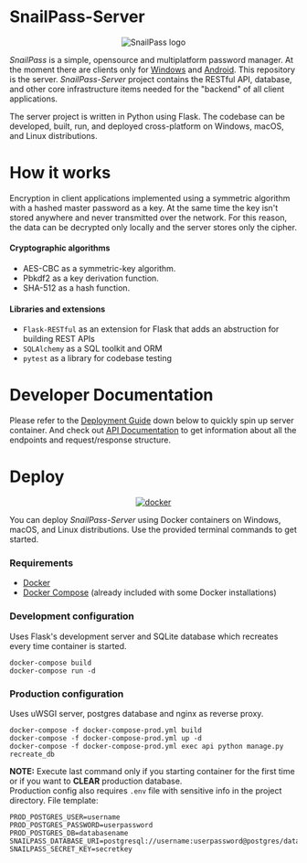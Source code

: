 # SnailPass-Server

<p align="center">
    <img src="https://user-images.githubusercontent.com/45130182/219900956-8ec8f945-b13d-42e3-97e1-d8b402cc93fb.png" alt="SnailPass logo" />
  </a>
</p>

*SnailPass* is a simple, opensource and multiplatform password manager. At the moment there are clients only for [Windows](https://github.com/badlocale/SnailPass-Desktop-Client) and [Android](https://github.com/IlyaYDen/SnailPass-Android-Client). This repository is the server. *SnailPass-Server* project contains the RESTful API, database, and other core infrastructure items needed for the "backend" of all client applications.

The server project is written in Python using Flask. The codebase can be developed, built, run, and deployed cross-platform on Windows, macOS, and Linux distributions.

# How it works
Encryption in client applications implemented using a symmetric algorithm with a hashed master password as a key. At the same time the key isn't stored anywhere and never transmitted over the network. For this reason, the data can be decrypted only locally and the server stores only the cipher.
#### Cryptographic algorithms
- AES-CBC as a symmetric-key algorithm.
- Pbkdf2 as a key derivation function.
- SHA-512 as a hash function.

#### Libraries and extensions 
- `Flask-RESTful` as an extension for Flask that adds an abstruction for building REST APIs
- `SQLAlchemy` as a SQL toolkit and ORM
- `pytest` as a library for codebase testing

# Developer Documentation
Please refer to the [Deployment Guide](https://github.com/rebmanop/SnailPass-Server/wiki/Deployment-Guide) down below to quickly spin up server container. And check out [API Documentation](https://github.com/rebmanop/SnailPass-REST-api/wiki/api-Documentation) to get information about all the endpoints and request/response structure.

# Deploy
<p align="center">
  <a href="https://www.docker.com/" target="_blank">
    <img src="https://i.imgur.com/SZc8JnH.png" alt="docker" />
  </a>
</p>

You can deploy *SnailPass-Server* using Docker containers on Windows, macOS, and Linux distributions. Use the provided terminal commands to get started. 

### Requirements

- [Docker](https://www.docker.com/community-edition#/download)
- [Docker Compose](https://docs.docker.com/compose/install/) (already included with some Docker installations)


### Development configuration
Uses Flask's development server and SQLite database which recreates every time container is started. 

```
docker-compose build
docker-compose run -d
```

### Production configuration
Uses uWSGI server, postgres database and nginx as reverse proxy.
```
docker-compose -f docker-compose-prod.yml build
docker-compose -f docker-compose-prod.yml up -d
docker-compose -f docker-compose-prod.yml exec api python manage.py recreate_db 
```
**NOTE:** Execute last command only if you starting container for the first time or if you want to **CLEAR** production database.<br>
Production config also requires `.env` file with sensitive info in the project directory. File template: 
```
PROD_POSTGRES_USER=username
PROD_POSTGRES_PASSWORD=userpassword
PROD_POSTGRES_DB=databasename
SNAILPASS_DATABASE_URI=postgresql://username:userpassword@postgres/databasename
SNAILPASS_SECRET_KEY=secretkey
```

 




    
    
